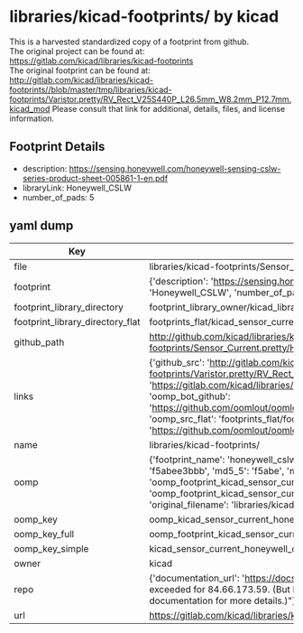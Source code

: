 # libraries/kicad-footprints/ by kicad  
This is a harvested standardized copy of a footprint from github.  
The original project can be found at:  
https://gitlab.com/kicad/libraries/kicad-footprints  
The original footprint can be found at:
http://gitlab.com/kicad/libraries/kicad-footprints//blob/master/tmp/libraries/kicad-footprints/Varistor.pretty/RV_Rect_V25S440P_L26.5mm_W8.2mm_P12.7mm.kicad_mod
Please consult that link for additional, details, files, and license information.  
## Footprint Details
* description: https://sensing.honeywell.com/honeywell-sensing-cslw-series-product-sheet-005861-1-en.pdf  
* libraryLink: Honeywell_CSLW  
* number_of_pads: 5  
## yaml dump  
| Key | Value |  
| --- | --- |  
| file | libraries/kicad-footprints/Sensor_Current.pretty/Honeywell_CSLW.kicad_mod |  
| footprint | {'description': 'https://sensing.honeywell.com/honeywell-sensing-cslw-series-product-sheet-005861-1-en.pdf', 'libraryLink': 'Honeywell_CSLW', 'number_of_pads': 5} |  
| footprint_library_directory | footprint_library_owner/kicad_libraries/kicad-footprints/ |  
| footprint_library_directory_flat | footprints_flat/kicad_sensor_current_honeywell_cslw/working |  
| github_path | http://github.com/kicad/libraries/kicad-footprints//blob/master/tmp/libraries/kicad-footprints/Sensor_Current.pretty/Honeywell_CSLW.kicad_mod |  
| links | {'github_src': 'http://gitlab.com/kicad/libraries/kicad-footprints//blob/master/tmp/libraries/kicad-footprints/Varistor.pretty/RV_Rect_V25S440P_L26.5mm_W8.2mm_P12.7mm.kicad_mod', 'github_src_repo': 'https://gitlab.com/kicad/libraries/kicad-footprints', 'oomp_bot': 'footprints/kicad_sensor_current_honeywell_cslw/working', 'oomp_bot_github': 'https://github.com/oomlout/oomlout_oomp_footprint_bot/tree/main/footprints/kicad_sensor_current_honeywell_cslw/working', 'oomp_src_flat': 'footprints_flat/footprints_flat/kicad_sensor_current_honeywell_cslw/working', 'oomp_src_flat_github': 'https://github.com/oomlout/oomlout_oomp_footprint_src/tree/main/footprints_flat/kicad_sensor_current_honeywell_cslw/working'} |  
| name | libraries/kicad-footprints/ |  
| oomp | {'footprint_name': 'honeywell_cslw', 'library_name': 'sensor_current', 'md5': 'f5abee3bbb7a5a0949a8bdbdddeddc5b', 'md5_10': 'f5abee3bbb', 'md5_5': 'f5abe', 'md5_6': 'f5abee', 'oomp_key': 'oomp_kicad_sensor_current_honeywell_cslw', 'oomp_key_extra': 'oomp_footprint_kicad_sensor_current_honeywell_cslw', 'oomp_key_full': 'oomp_footprint_kicad_sensor_current_honeywell_cslw_f5abee', 'oomp_key_simple': 'kicad_sensor_current_honeywell_cslw', 'original_filename': 'libraries/kicad-footprints/Sensor_Current.pretty/Honeywell_CSLW.kicad_mod', 'owner_name': 'kicad'} |  
| oomp_key | oomp_kicad_sensor_current_honeywell_cslw |  
| oomp_key_full | oomp_footprint_kicad_sensor_current_honeywell_cslw |  
| oomp_key_simple | kicad_sensor_current_honeywell_cslw |  
| owner | kicad |  
| repo | {'documentation_url': 'https://docs.github.com/rest/overview/resources-in-the-rest-api#rate-limiting', 'message': "API rate limit exceeded for 84.66.173.59. (But here's the good news: Authenticated requests get a higher rate limit. Check out the documentation for more details.)"} |  
| url | https://gitlab.com/kicad/libraries/kicad-footprints |  


